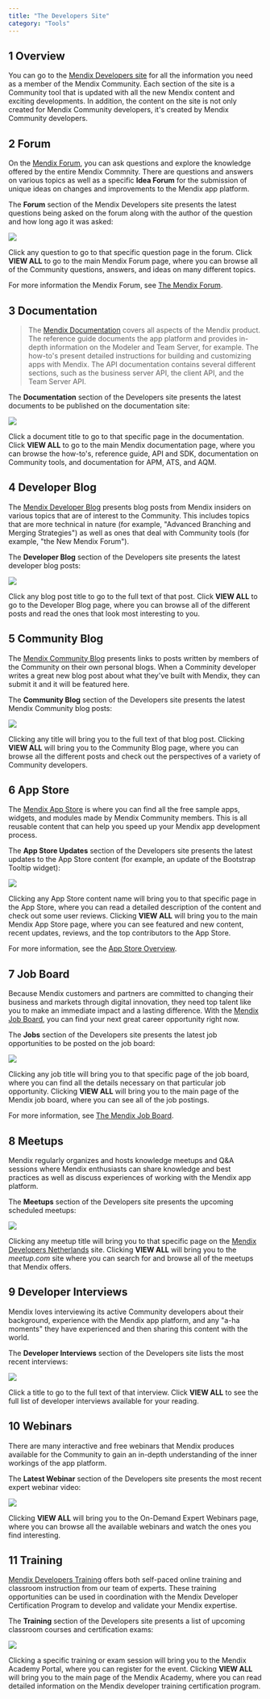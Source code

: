 ```yaml
---
title: "The Developers Site"
category: "Tools"
---
```


## 1 Overview

You can go to the [Mendix Developers site](https://developers.mendix.com/) for all the information you need as a member of the Mendix Community. Each section of the site is a Community tool that is updated with all the new Mendix content and exciting developments. In addition, the content on the site is not only created for Mendix Community developers, it's created by Mendix Community developers.

## 2 Forum

On the [Mendix Forum](https://forum.mendixcloud.com/index3.html), you can ask questions and explore the knowledge offered by the entire Mendix Commnity. There are questions and answers on various topics as well as a specific **Idea Forum** for the submission of unique ideas on changes and improvements to the Mendix app platform.

The **Forum** section of the Mendix Developers site presents the latest questions being asked on the forum along with the author of the question and how long ago it was asked:

![](attachments/the-developer-site/Forum.png)

Click any question to go to that specific question page in the forum. Click **VIEW ALL** to go to the main Mendix Forum page, where you can browse all of the Community questions, answers, and ideas on many different topics.

For more information the Mendix Forum, see [The Mendix Forum](the-mendix-forum).

## 3 Documentation

> The [Mendix Documentation](https://docs.mendix.com/) covers all aspects of the Mendix product. The reference guide documents the app platform and provides in-depth information on the Modeler and Team Server, for example. The how-to's present detailed instructions for building and customizing apps with Mendix. The API documentation contains several different sections, such as the business server API, the client API, and the Team Server API.

The **Documentation** section of the Developers site presents the latest documents to be published on the documentation site:

![](attachments/the-developer-site/Documentation.png)

Click a document title to go to that specific page in the documentation. Click **VIEW ALL** to go to the main Mendix documentation page, where you can browse the how-to's, reference guide, API and SDK, documentation on Community tools, and documentation for APM, ATS, and AQM.

## 4 Developer Blog

The [Mendix Developer Blog](https://www.mendix.com/tag/developers/) presents blog posts from Mendix insiders on various topics that are of interest to the Community. This includes topics that are more technical in nature (for example, "Advanced Branching and Merging Strategies") as well as ones that deal with Community tools (for example, "the New Mendix Forum").

The **Developer Blog** section of the Developers site presents the latest developer blog posts:

![](attachments/the-developer-site/Developer_Blog.png)

Click any blog post title to go to the full text of that post. Click **VIEW ALL** to go to the Developer Blog page, where you can browse all of the different posts and read the ones that look most interesting to you.

## 5 Community Blog

The [Mendix Community Blog](https://developers.mendix.com/spotlight/) presents links to posts written by members of the Community on their own personal blogs. When a Comminity developer writes a great new blog post about what they've built with Mendix, they can submit it and it will be featured here.

The **Community Blog** section of the Developers site presents the latest Mendix Community blog posts:

![](attachments/the-developer-site/Community_Blog.png)

Clicking any title will bring you to the full text of that blog post. Clicking **VIEW ALL** will bring you to the Community Blog page, where you can browse all the different posts and check out the perspectives of a variety of Community developers.

## 6 App Store

The [Mendix App Store](https://appstore.home.mendix.com/index3.html) is where you can find all the free sample apps, widgets, and modules made by Mendix Community members. This is all reusable content that can help you speed up your Mendix app development process.

The **App Store Updates** section of the Developers site presents the latest updates to the App Store content (for example, an update of the Bootstrap Tooltip widget):

![](attachments/the-developer-site/App_Store.png)

Clicking any App Store content name will bring you to that specific page in the App Store, where you can read a detailed description of the content and check out some user reviews. Clicking **VIEW ALL** will bring you to the main Mendix App Store page, where you can see featured and new content, recent updates, reviews, and the top contributors to the App Store.

For more information, see the [App Store Overview](/community/app-store/app-store-overview).

## 7 Job Board

Because Mendix customers and partners are committed to changing their business and markets through digital innovation, they need top talent like you to make an immediate impact and a lasting difference. With the [Mendix Job Board](https://developers.mendix.com/jobs), you can find your next great career opportunity right now.

The **Jobs** section of the Developers site presents the latest job opportunities to be posted on the job board:

![](attachments/the-developer-site/Job_Board.png)

Clicking any job title will bring you to that specific page of the job board, where you can find all the details necessary on that particular job opportunity. Clicking **VIEW ALL** will bring you to the main page of the Mendix job board, where you can see all of the job postings.

For more information, see [The Mendix Job Board](the-mendix-job-board).

## 8 Meetups

Mendix regularly organizes and hosts knowledge meetups and Q&A sessions where Mendix enthusiasts can share knowledge and best practices as well as discuss experiences of working with the Mendix app platform.

The **Meetups** section of the Developers site presents the upcoming scheduled meetups:

![](attachments/the-developer-site/Meetups.png)

Clicking any meetup title will bring you to that specific page on the [Mendix Developers Netherlands](http://www.meetup.com/Mendix-Netherlands/) site. Clicking **VIEW ALL** will bring you to the *meetup.com* site where you can search for and browse all of the meetups that Mendix offers.

## 9 Developer Interviews

Mendix loves interviewing its active Community developers about their background, experience with the Mendix app platform, and any "a-ha moments" they have experienced and then sharing this content with the world.

The **Developer Interviews** section of the Developers site lists the most recent interviews:

![](attachments/the-developer-site/Developer_Profiles.png)

Click a title to go to the full text of that interview. Click **VIEW ALL** to see the full list of developer interviews available for your reading.

## 10 Webinars

There are many interactive and free webinars that Mendix produces available for the Community to gain an in-depth understanding of the inner workings of the app platform.

The **Latest Webinar** section of the Developers site presents the most recent expert webinar video:

![](attachments/the-developer-site/Latest_Webinar.png)

Clicking **VIEW ALL** will bring you to the On-Demand Expert Webinars page, where you can browse all the available webinars and watch the ones you find interesting.

## 11 Training

[Mendix Developers Training](https://developers.mendix.com/training/) offers both self-paced online training and classroom instruction from our team of experts. These training opportunities can be used in coordination with the Mendix Developer Certification Program to develop and validate your Mendix expertise.

The **Training** section of the Developers site presents a list of upcoming classroom courses and certification exams:

![](attachments/the-developer-site/Training.png)

Clicking a specific training or exam session will bring you to the Mendix Academy Portal, where you can register for the event. Clicking **VIEW ALL** will bring you to the main page of the Mendix Academy, where you can read detailed information on the Mendix developer training certification program.
